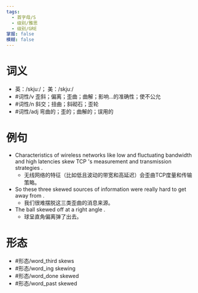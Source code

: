 ```yaml
---
tags:
  - 首字母/S
  - 级别/雅思
  - 级别/GRE
掌握: false
模糊: false
---
```

# 词义
- 英：/skjuː/； 美：/skjuː/
- #词性/v  歪斜；偏离；歪曲；曲解；影响…的准确性；使不公允
- #词性/n  斜交；扭曲；斜砌石；歪轮
- #词性/adj  弯曲的；歪的；曲解的；误用的
# 例句
- Characteristics of wireless networks like low and fluctuating bandwidth and high latencies skew TCP 's measurement and transmission strategies .
	- 无线网络的特征（比如低且波动的带宽和高延迟）会歪曲TCP度量和传输策略。
- So these three skewed sources of information were really hard to get away from .
	- 我们很难摆脱这三类歪曲的消息来源。
- The ball skewed off at a right angle .
	- 球呈直角偏离弹了出去。
# 形态
- #形态/word_third skews
- #形态/word_ing skewing
- #形态/word_done skewed
- #形态/word_past skewed
